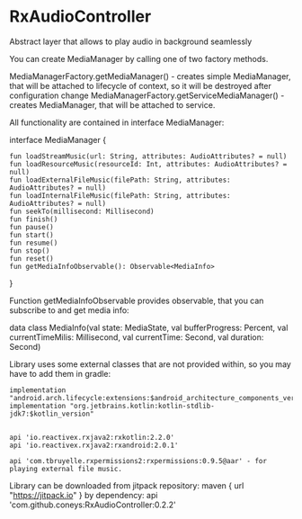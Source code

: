 # RxAudioController
Abstract layer that allows to play audio in background seamlessly

You can create MediaManager by calling one of two factory methods. 

MediaManagerFactory.getMediaManager() - creates simple MediaManager, that will be attached to lifecycle of context, so it will be destroyed after configuration change
MediaManagerFactory.getServiceMediaManager() - creates MediaManager, that will be attached to service.

All functionality are contained in interface MediaManager:

interface MediaManager {

    fun loadStreamMusic(url: String, attributes: AudioAttributes? = null)
    fun loadResourceMusic(resourceId: Int, attributes: AudioAttributes? = null)
    fun loadExternalFileMusic(filePath: String, attributes: AudioAttributes? = null)
    fun loadInternalFileMusic(filePath: String, attributes: AudioAttributes? = null)
    fun seekTo(millisecond: Millisecond)
    fun finish()
    fun pause()
    fun start()
    fun resume()
    fun stop()
    fun reset()
    fun getMediaInfoObservable(): Observable<MediaInfo>

}

Function getMediaInfoObservable provides observable, that you can subscribe to and get media info:

data class MediaInfo(val state: MediaState, val bufferProgress: Percent,
                     val currentTimeMilis: Millisecond,
                     val currentTime: Second,
                     val duration: Second)

Library uses some external classes that are not provided within, so you may have to add them in gradle:


    implementation "android.arch.lifecycle:extensions:$android_architecture_components_version"
    implementation "org.jetbrains.kotlin:kotlin-stdlib-jdk7:$kotlin_version"


    api 'io.reactivex.rxjava2:rxkotlin:2.2.0'
    api 'io.reactivex.rxjava2:rxandroid:2.0.1'

    api 'com.tbruyelle.rxpermissions2:rxpermissions:0.9.5@aar' - for playing external file music. 
    
    
Library can be downloaded from jitpack repository:
maven { url "https://jitpack.io" }
by dependency:
api 'com.github.coneys:RxAudioController:0.2.2'
